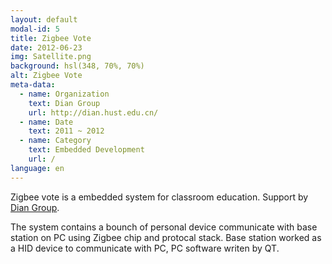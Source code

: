```yaml
---
layout: default
modal-id: 5
title: Zigbee Vote
date: 2012-06-23
img: Satellite.png
background: hsl(348, 70%, 70%)
alt: Zigbee Vote
meta-data:
  - name: Organization
    text: Dian Group
    url: http://dian.hust.edu.cn/
  - name: Date
    text: 2011 ~ 2012
  - name: Category
    text: Embedded Development
    url: /
language: en
---
```


Zigbee vote is a embedded system for classroom education. Support by [Dian Group](http://dian.hust.edu.cn/).

The system contains a bounch of personal device communicate with base station on PC using Zigbee chip and protocal stack.
Base station worked as a HID device to communicate with PC, PC software writen by QT.
